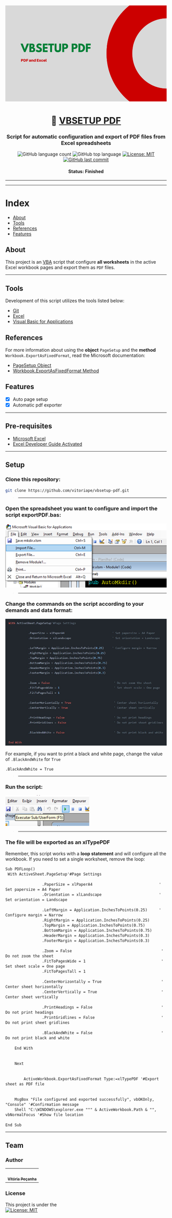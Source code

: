 <h3 align="center"> 
<img alt="vbmkdir banner" src="./assets/vbsetup-pdf.cover.png" width="1500" height="300">
</h3>

<h1 align="center">
   📕 <a href="#"> VBSETUP PDF </a>
</h1>

<h3 align="center">
    Script for automatic configuration and export of PDF files from Excel spreadsheets
</h3>

<p align="center">
  <img alt="GitHub language count" src="https://img.shields.io/github/languages/count/vitoriape/vbmkdir">
  
  <img alt="GitHub top language" src="https://img.shields.io/github/languages/top/vitoriape/vbmkdir">
  
  <a href="https://github.com/vitoriape/vbmkdir/blob/mkdir.vb-vpa/LICENSE">
    <img alt="License: MIT" src="https://img.shields.io/badge/License-MIT-green.svg">
  </a>
  
  <a href="https://github.com/vitoriape/vbmkdir/commits/master">
    <img alt="GitHub last commit" src="https://img.shields.io/github/last-commit/vitoriape/vbmkdir">
  </a>
</p>

<h4 align="center"> 
	 Status: Finished
</h4>

---
---

Index
=================
<!--ts-->
* [About](#about)
* [Tools](#tools)
* [References](#references)
* [Features](#features)
<!--te-->

## About
This project is an [VBA](https://docs.microsoft.com/pt-br/office/vba/library-reference/concepts/getting-started-with-vba-in-office) script that configure **all worksheets** in the active Excel workbook pages and export them as `PDF` files.

---

## Tools

Development of this script utilizes the tools listed below:

- [Git](https://git-scm.com/)
- [Excel](https://support.microsoft.com/en-us/excel)
- [Visual Basic for Applications](https://docs.microsoft.com/pt-br/office/vba/api/overview/excel)

## References

For more information about using the **object** `PageSetup` and the **method** `Workbook.ExportAsFixedFormat`, read the Microsoft documentation:

- [PageSetup Object](https://docs.microsoft.com/en-us/office/vba/api/excel.pagesetup)
- [Workbook.ExportAsFixedFormat Method](https://docs.microsoft.com/en-us/office/vba/api/excel.workbook.exportasfixedformat)

## Features

- [x] Auto page setup
- [x] Automatic pdf exporter

---

## Pre-requisites

- [Microsoft Excel](https://www.microsoft.com/pt-br/microsoft-365/microsoft-office?ocid=oo_support_mix_marvel_ups_support_smcuhfoffice&rtc=1)
- [Excel Developer Guide Activated](https://support.microsoft.com/en-us/topic/show-the-developer-tab-e1192344-5e56-4d45-931b-e5fd9bea2d45)

---

## Setup
### **Clone this repository:**
```bash
git clone https://github.com/vitoriape/vbsetup-pdf.git
```

>---

### **Open the spreadsheet you want to configure and import the script exportPDF.bas:**

![importarquivo](./assets/importar-arquivo.png)

>---

### **Change the commands on the script according to your demands and data format:**

![](./assets/pagesetup.jpeg)

For example, if you want to print a black and white page, change the value of `.BlackAndWhite` for `True`

```vba
.BlackAndWhite = True
```

>---

### **Run the script:**

![executarsub](./assets/executar-sub.png)

>---

### **The file will be exported as an xlTypePDF**
Remember, this script works with a **loop statement** and will configure all the workbook. If you need to set a single worksheet, remove the loop:

```vba
Sub PDFLoop()
 With ActiveSheet.PageSetup'#Page Settings
            
                .PaperSize = xlPaperA4                             ' Set papersize = A4 Paper
                .Orientation = xlLandscape                         ' Set orientation = Landscape 
                
                .LeftMargin = Application.InchesToPoints(0.25)     ' Configure margin = Narrow 
                .RightMargin = Application.InchesToPoints(0.25)
                .TopMargin = Application.InchesToPoints(0.75)
                .BottomMargin = Application.InchesToPoints(0.75)
                .HeaderMargin = Application.InchesToPoints(0.3)
                .FooterMargin = Application.InchesToPoints(0.3)
                
                .Zoom = False                                       ' Do not zoom the sheet
                .FitToPagesWide = 1                                 ' Set sheet scale = One page
                .FitToPagesTall = 1
                
                .CenterHorizontally = True                          ' Center sheet horizontally
                .CenterVertically = True                            ' Center sheet vertically 
                
                .PrintHeadings = False                              ' Do not print headings 
                .PrintGridlines = False                             ' Do not print sheet gridlines 
                
                .BlackAndWhite = False                              ' Do not print black and white 
            
    End With
            
        
    Next
    
    
        ActiveWorkbook.ExportAsFixedFormat Type:=xlTypePDF '#Export sheet as PDF file
        
    
    MsgBox "File configured and exported successfully", vbOKOnly, "Console" '#Confirmation message
    Shell "C:\WINDOWS\explorer.exe """ & ActiveWorkbook.Path & "", vbNormalFocus '#Show file location

End Sub
```

---

## Team
### Author
<table>
  <tr>
    <td align="center"><a href="https://github.com/vitoriape"><img style="border-radius: 50%;" src="https://avatars.githubusercontent.com/u/55922652?v=4" width="100px;" alt=""/><br /><sub><b>Vitória Peçanha</b></sub></a></td> 
</table>

### License

This project is under the   
<a href="https://github.com/vitoriape/vbsetup-pdf/blob/main/LICENSE">
    <img alt="License: MIT" src="https://img.shields.io/badge/License-MIT-green.svg">
</a>

